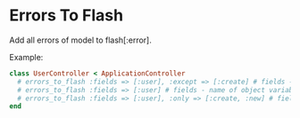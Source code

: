 # Errors To Flash

Add all errors of model to flash[:error].

Example:
```ruby
class UserController < ApplicationController
  # errors_to_flash :fields => [:user], :except => [:create] # fields - name of object variables (@user)
  # errors_to_flash :fields => [:user] # fields - name of object variables (@user)
  # errors_to_flash :fields => [:user], :only => [:create, :new] # fields - name of object variables (@user)
end
```

